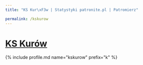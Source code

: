 ```yaml
---
title: "KS Kur\xF3w | Statystyki patronite.pl | Patromierz"

permalink: /kskurow
---
```


# [KS Kurów](https://patronite.pl/kskurow)

{% include profile.md name="kskurow" prefix="k" %}
